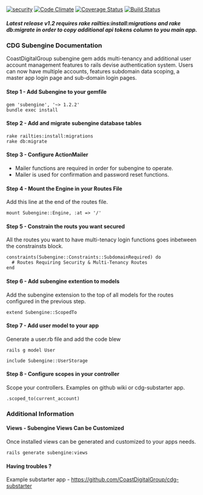 [![security](https://hakiri.io/github/CoastDigitalGroup/cdg-subengine/master.svg)](https://hakiri.io/github/CoastDigitalGroup/cdg-subengine/master)
[![Code Climate](https://codeclimate.com/github/CoastDigitalGroup/cdg-subengine/badges/gpa.svg)](https://codeclimate.com/github/CoastDigitalGroup/cdg-subengine)
[![Coverage Status](https://coveralls.io/repos/CoastDigitalGroup/cdg-subengine/badge.svg?branch=master&service=github)](https://coveralls.io/github/CoastDigitalGroup/cdg-subengine?branch=master)
[![Build Status](https://travis-ci.org/CoastDigitalGroup/cdg-subengine.svg?branch=master)](https://travis-ci.org/CoastDigitalGroup/cdg-subengine)
##### Latest release v1.2 requires rake railties:install:migrations and rake db:migrate in order to copy additional api tokens column to you main app.
  
### CDG Subengine Documentation

CoastDigitalGroup subengine gem adds multi-tenancy and additional user account management features to rails devise authentication system. Users can now have multiple accounts, features subdomain data scoping, a master app login page and sub-domain login pages.

#### Step 1 - Add Subengine to your gemfile
    gem 'subengine', '~> 1.2.2'
    bundle exec install

#### Step 2 - Add and migrate subengine database tables
    rake railties:install:migrations  
    rake db:migrate

#### Step 3 - Configure ActionMailer
+ Mailer functions are required in order for subengine to operate.
+ Mailer is used for confirmation and password reset functions.

#### Step 4 - Mount the Engine in your Routes File
Add this line at the end of the routes file.  
  
    mount Subengine::Engine, :at => '/'

#### Step 5 - Constrain the routs you want secured
All the routes you want to have multi-tenacy login functions goes inbetween the constrainsts block.

    constraints(Subengine::Constraints::SubdomainRequired) do  
      # Routes Requiring Security & Multi-Tenancy Routes    
    end  
  
#### Step 6 - Add subengine extention to models
Add the subengine extension to the top of all models for the routes configured in the previous step.
  
    extend Subengine::ScopedTo

#### Step 7 - Add user model to your app
Generate a user.rb file and add the code blew 

    rails g model User  

    include Subengine::UserStorage

#### Step 8 - Configure scopes in your controller
Scope your controllers. Examples on github wiki or cdg-substarter app.

    .scoped_to(current_account)  

### Additional Information

#### Views - Subengine Views Can be Customized
Once installed views can be generated and customized to your apps needs.

    rails generate subengine:views

#### Having troubles ?
Example substarter app - <https://github.com/CoastDigitalGroup/cdg-substarter>  
